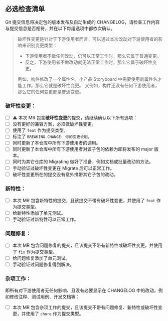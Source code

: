 ## 必选检查清单

Git 提交信息将决定包的版本发布及自动生成的 CHANGELOG，请检查工作内容与提交信息是否相符，并在以下每组选项中都依次确认。

> 破坏性变更是针对于下游使用者而言，可以通过本次改动对下游使用者的影响来识别变更类型：
>
> - 下游使用者不做任何改动，仍可以正常工作时，那么它属于普通变更。
> - 反之，下游使用者不做改动就无法正常工作时，那么它属于破坏性变更。
>
> 例如，构件修改了一个属性名，小产品 Storyboard 中需要使用新属性名才能工作，那么它就是破坏性变更。
> 又例如，构件还没有任何下游使用者，那么它的任何变更都是普通变更。

### 破坏性变更：

- [ ] ⚠️ 本次 MR 包含**破坏性变更**的提交，请继续确认以下所有选项：
- [ ] 没有更好的兼容方案，必须做破坏性变更。
- [ ] 使用了 `feat` 作为提交类型。
- [ ] 标注了 `BREAKING CHANGE: 你的变更说明`。
- [ ] 同时更新了本仓库中所有下游使用者的调用。
- [ ] 同时更新了本仓库中所有下游使用者对该子包的依赖为即将发布的 major 版本。
- [ ] 同时为其它仓库的 Migrating 做好了准备，例如文档或批量改动的方法。
- [ ] 手动验证过破坏性变更在 Migrate 后可以正常工作。
- [ ] 破坏性变更所在的提交没有意外携带其它子包的改动。

### 新特性：

- [ ] 本次 MR 包含新特性的提交，且该提交不带有破坏性变更，并使用了 `feat` 作为提交类型。
- [ ] 给新特性添加了单元测试。
- [ ] 手动验证过新特性可以正常工作。

### 问题修复：

- [ ] 本次 MR 包含问题修复的提交，且该提交不带有新特性或破坏性变更，并使用了 `fix` 作为提交类型。
- [ ] 给问题修复添加了单元测试。
- [ ] 手动验证过问题修复得到解决。

### 杂项工作：

即所有对下游使用者无任何影响、且没有必要显示在 CHANGELOG 中的改动，例如修改注释、测试用例、开发文档等：

- [ ] 本次 MR 包含杂项工作的提交，且该提交不带有问题修复、新特性或破坏性变更，并使用了 `chore` 作为提交类型。

<!-- ## 简单描述

<!-- 我在这个 MR 里都做了哪些工作？!-->

<!-- ## Todo

<!-- 我还有哪些事情没做？!-->
